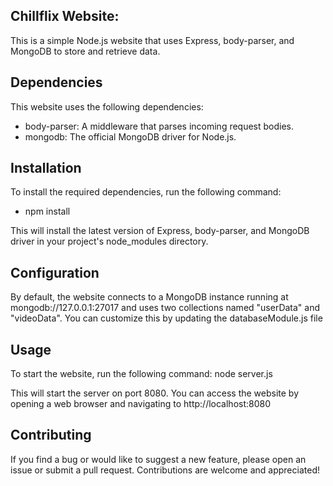 ## Chillflix Website:
This is a simple Node.js website that uses Express, body-parser, and MongoDB to store and retrieve data.

## Dependencies
This website uses the following dependencies:

- body-parser: A middleware that parses incoming request bodies.
- mongodb: The official MongoDB driver for Node.js.

## Installation
To install the required dependencies, run the following command:

- npm install

This will install the latest version of Express, body-parser, and MongoDB driver in your project's node_modules directory.

## Configuration
By default, the website connects to a MongoDB instance running at mongodb://127.0.0.1:27017 and uses two collections named "userData" and "videoData". You can customize this by updating the databaseModule.js file

## Usage
To start the website, run the following command:
node server.js

This will start the server on port 8080. You can access the website by opening a web browser and navigating to http://localhost:8080




## Contributing
If you find a bug or would like to suggest a new feature, please open an issue or submit a pull request. Contributions are welcome and appreciated!

